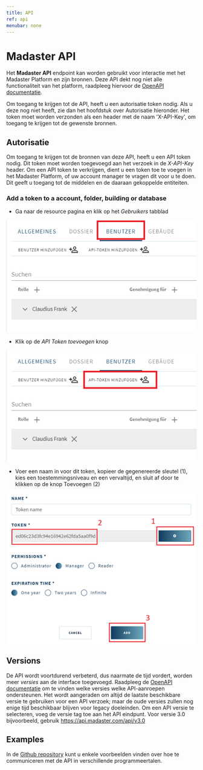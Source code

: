 ```yaml
---
title: API
ref: api
menubar: none
---
```


# Madaster API
Het **Madaster API** endpoint kan worden gebruikt voor interactie met het Madaster Platform en zijn bronnen.
Deze API dekt nog niet alle functionaliteit van het platform, raadpleeg hiervoor de [OpenAPI documentatie](https://api.madaster.com/).

Om toegang te krijgen tot de API, heeft u een autorisatie token nodig.
Als u deze nog niet heeft, zie dan het hoofdstuk over Autorisatie hieronder.
Het token moet worden verzonden als een header met de naam 'X-API-Key', om toegang te krijgen tot de gewenste bronnen.

## Autorisatie
Om toegang te krijgen tot de bronnen van deze API, heeft u een API token nodig. Dit token moet worden toegevoegd aan het verzoek in de *X-API-Key* header.
Om een API token te verkrijgen, dient u een token toe te voegen in het Madaster Platform, of uw account manager te vragen dit voor u te doen.
Dit geeft u toegang tot de middelen en de daaraan gekoppelde entiteiten.

### Add a token to a account, folder, building or database
- Ga naar de resource pagina en klik op het *Gebruikers* tabblad

<img src="/assets/images/api/addtoken1.png" class="api-img"/>

- Klik op de *API Token toevoegen* knop

<img src="/assets/images/api/addtoken2.png" class="api-img"/>

- Voer een naam in voor dit token, kopieer de gegenereerde sleutel (1), kies een toestemmingsniveau en een vervaltijd, en sluit af door te klikken op de knop Toevoegen (2)

<img src="/assets/images/api/addtoken3.png" class="api-img"/>

## Versions
De API wordt voortdurend verbeterd, dus naarmate de tijd vordert, worden meer *versies* aan de interface toegevoegd. Raadpleeg de [OpenAPI documentatie](https://api.madaster.com/) om te vinden welke versies welke API-aanroepen ondersteunen. Het wordt aangeraden om altijd de laatste beschikbare versie te gebruiken voor een API verzoek; maar de oude versies zullen nog enige tijd beschikbaar blijven voor legacy doeleinden. Om een API versie te selecteren, voeg de versie tag toe aan het API eindpunt. Voor versie 3.0 bijvoorbeeld, gebruik https://api.madaster.com/api/v3.0

## Examples
In de [Github repository](https://github.com/Madaster/examples) kunt u enkele voorbeelden vinden over hoe te communiceren met de API in verschillende programmeertalen.